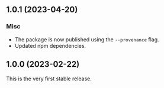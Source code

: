 ## 1.0.1 (2023-04-20)

### Misc

- The package is now published using the `--provenance` flag.
- Updated npm dependencies.

## 1.0.0 (2023-02-22)

This is the very first stable release.
